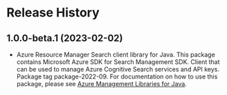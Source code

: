 # Release History

## 1.0.0-beta.1 (2023-02-02)

- Azure Resource Manager Search client library for Java. This package contains Microsoft Azure SDK for Search Management SDK. Client that can be used to manage Azure Cognitive Search services and API keys. Package tag package-2022-09. For documentation on how to use this package, please see [Azure Management Libraries for Java](https://aka.ms/azsdk/java/mgmt).
